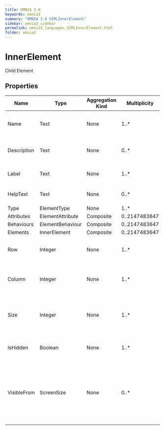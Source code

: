 ```yaml
---
title: OMNIA 3.0
keywords: omnia3
summary: "OMNIA 3.0 UIMLInnerElement"
sidebar: omnia3_sidebar
permalink: omnia3_languages_UIMLInnerElement.html
folder: omnia3
---
```


# InnerElement
Child Element
## Properties
Name | Type | Aggregation Kind | Multiplicity | Description
--------- | --------- | --------- | --------- | ---------
Name | Text | None | 1..* | The name of the entity (unique identifier).
Description | Text | None | 0..* | The textual explanation of the entities’ purpose.
Label | Text | None | 1..* | Label to display in the application.
HelpText | Text | None | 0..* | Text/annotation to help the user.
Type | ElementType | None | 1..* | 
Attributes | ElementAttribute | Composite | 0..2147483647 | 
Behaviours | ElementBehaviour | Composite | 0..2147483647 | 
Elements | InnerElement | Composite | 0..2147483647 | 
Row | Integer | None | 1..* | The layout row in which the element will be placed.
Column | Integer | None | 1..* | The  layout column in which the element will be placed.
Size | Integer | None | 1..* | The element size on a scale of 1 (the smaller size) to 12 (the bigger size).
IsHidden | Boolean | None | 1..* | The visibility of the element (hidden or visible).
VisibleFrom | ScreenSize | None | 0..* | The visibility of the element, related to the user’s device screen size (at sizes smaller than the one selected, the element will be hidden).

